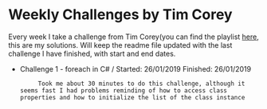 # Weekly Challenges by Tim Corey
Every week I take a challenge from Tim Corey(you can find the playlist [here](https://www.youtube.com/watch?v=pxdwwgIja5Q&list=PLLWMQd6PeGY1VcJGocm1wwtFCZUrh2sc9), this are my solutions.
Will keep the readme file updated with the last challenge I have finished, with start and end dates.

* Challenge 1 - foreach in C#  / Started: 26/01/2019 Finished: 26/01/2019

           Took me about 30 minutes to do this challenge, although it seems fast I had problems reminding of how to access class     properties and how to initialize the list of the class instance
